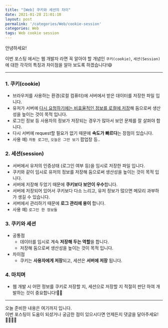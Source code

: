 ```yaml
---
title: "[Web] 쿠키와 세션의 차이"
date: 2021-01-28 21:01:10
layout: post
permalink: '/categories/Web/cookie-session'
categories: Web
tags: Web cookie session
---
```


안녕하세요!

이번 포스팅 에서는 웹 개발자 라면 꼭 알아야 할 개념인 `쿠키(cookie)`, `세션(Session)` 에 대한 각각의 특징과 차이점을 알아 보도록 하겠습니다!😄 

-----
### 1. 쿠키(cookie)
- 브라우저를 사용하는 환경(로컬 컴퓨터)에 서버에서 받은 데이터를 저장한 파일 입니다.
- 유저가 서버에 <U>다시 요청하기에는 비효율적인 정보를 로컬에 저장</U>해 둠으로써 생산성을 높이는 것이 목적 입니다.
- 로그인 정보 등 사용자의 정보가 저장되는 경우가 많아서 보안 문제를 잘 살펴야 합니다.
- 다시 서버에 request할 필요가 없기 때문에 **속도가 빠르다**는 장점이 있습니다.
- 사용 예) `자동 로그인`, `오늘은 그만 보기` 팝업창 등..


### 2. 세션(session)
- 서버에서 유저의 인증상태 (로그인 여부 등)을 임시로 저장한 파일 입니다.
- 쿠키와 같이 임시로 유저의 정보를 저장해 둠으로써 생산성을 높이는 것이 목적 입니다.
- 서버에 저장해 두었기 때문에 **쿠키보다 보안이 우수**합니다.
- 서버에 저장되어 있어서 쿠키보다 다소 느리고, 유저 정보가 많으면 메모리 과부하가 생길 수 있습니다.
- 서버에서 관리하기 때문에 **로그 관리에 용이** 합니다.
- 사용 예) `로그인 한 정보들`


### 3. 쿠키와 세션
- 공통점
    - 데이터를 임시로 계속 **저장해 두는 역할**을 합니다. 
    - 저장해 둠으로써 생산성을 높이는 것이 목적 입니다.
- 차이점
    - 쿠키는 **사용자에게 저장**되고, 세션은 **서버에 저장** 됩니다.
    

### 4. 마치며
- 웹 개발 시 어떤 정보를 쿠키로 저장할 지, 세션으로 저장할 지 적절히 판단 하여 개발하는 것이 중요합니다!👍🏻

-----

오늘 준비한 내용은 여기까지 입니다.  
이번 포스팅이 도움이 되셨거나 궁금한 점이 있으시다면 언제든지 댓글을 달아주세요!🙋🏻‍♀️✨    
